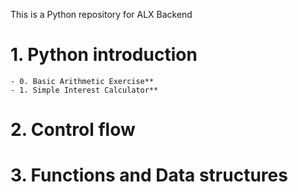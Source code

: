This is a Python repository for ALX Backend

# 1. Python introduction
    - 0. Basic Arithmetic Exercise**
    - 1. Simple Interest Calculator**

# 2. Control flow

# 3. Functions and Data structures
